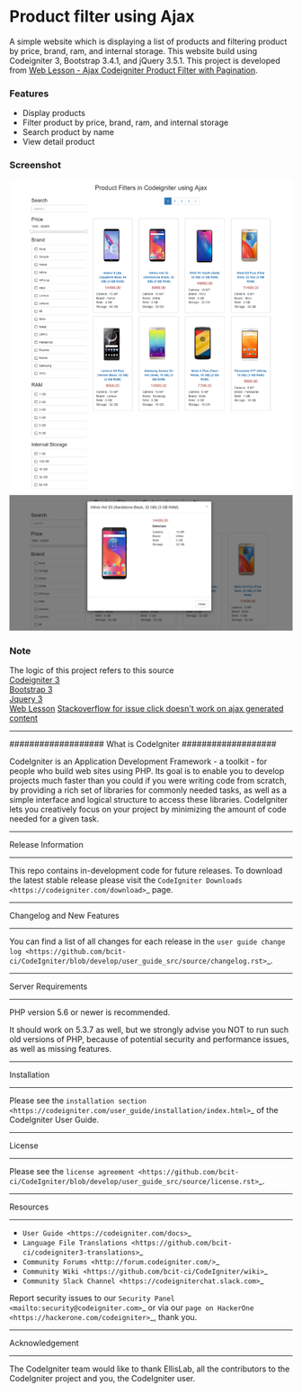 # Product filter using Ajax
A simple website which is displaying a list of products and filtering product by price, brand, ram, and internal storage. This website build using Codeigniter 3, Bootstrap 3.4.1, and jQuery 3.5.1. This project is developed from [Web Lesson - Ajax Codeigniter Product Filter with Pagination](https://www.webslesson.info/2018/12/ajax-codeigniter-product-filter-with-pagination.html).

### Features
- Display products
- Filter product by price, brand, ram, and internal storage
- Search product by name
- View detail product

### Screenshot
![index page](Screenshot/Screenshot1.png)
![Detail Product](Screenshot/Screenshot2.png)

### Note
The logic of this project refers to this source <br>
[Codeigniter 3](https://codeigniter.com/download)<br>
[Bootstrap 3](https://getbootstrap.com/docs/3.4/getting-started/)<br>
[Jquery 3](https://jquery.com)<br>
[Web Lesson](https://www.webslesson.info/2018/12/ajax-codeigniter-product-filter-with-pagination.html)
[Stackoverflow for issue click doesn't work on ajax generated content](https://stackoverflow.com/questions/9344306/jquery-click-doesnt-work-on-ajax-generated-content)<br>

<hr>

###################
What is CodeIgniter
###################

CodeIgniter is an Application Development Framework - a toolkit - for people
who build web sites using PHP. Its goal is to enable you to develop projects
much faster than you could if you were writing code from scratch, by providing
a rich set of libraries for commonly needed tasks, as well as a simple
interface and logical structure to access these libraries. CodeIgniter lets
you creatively focus on your project by minimizing the amount of code needed
for a given task.

*******************
Release Information
*******************

This repo contains in-development code for future releases. To download the
latest stable release please visit the `CodeIgniter Downloads
<https://codeigniter.com/download>`_ page.

**************************
Changelog and New Features
**************************

You can find a list of all changes for each release in the `user
guide change log <https://github.com/bcit-ci/CodeIgniter/blob/develop/user_guide_src/source/changelog.rst>`_.

*******************
Server Requirements
*******************

PHP version 5.6 or newer is recommended.

It should work on 5.3.7 as well, but we strongly advise you NOT to run
such old versions of PHP, because of potential security and performance
issues, as well as missing features.

************
Installation
************

Please see the `installation section <https://codeigniter.com/user_guide/installation/index.html>`_
of the CodeIgniter User Guide.

*******
License
*******

Please see the `license
agreement <https://github.com/bcit-ci/CodeIgniter/blob/develop/user_guide_src/source/license.rst>`_.

*********
Resources
*********

-  `User Guide <https://codeigniter.com/docs>`_
-  `Language File Translations <https://github.com/bcit-ci/codeigniter3-translations>`_
-  `Community Forums <http://forum.codeigniter.com/>`_
-  `Community Wiki <https://github.com/bcit-ci/CodeIgniter/wiki>`_
-  `Community Slack Channel <https://codeigniterchat.slack.com>`_

Report security issues to our `Security Panel <mailto:security@codeigniter.com>`_
or via our `page on HackerOne <https://hackerone.com/codeigniter>`_, thank you.

***************
Acknowledgement
***************

The CodeIgniter team would like to thank EllisLab, all the
contributors to the CodeIgniter project and you, the CodeIgniter user.
